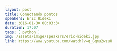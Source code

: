 ```yaml
---
layout: post
title: Conectando pontos
speakers: Eric Hideki
date: 2016-01-30 00:03:34
duration: 17:07
tags: [ python ]
img: /assets/image/speakers/eric-hideki.jpg
link: https://www.youtube.com/watch?v=q_Gqmu2wzuU
---
```

